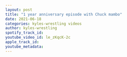 ```yaml
---
layout: post
title: "1 year anniversary episode with Chuck mambo"
date: 2021-06-18
categories: kyles-wrestling videos
author: kyles-wrestling
spotify_track_id: 
youtube_video_id: le_zKqcK-2c
apple_track_id: 
youtube_metadata: 
---
```

